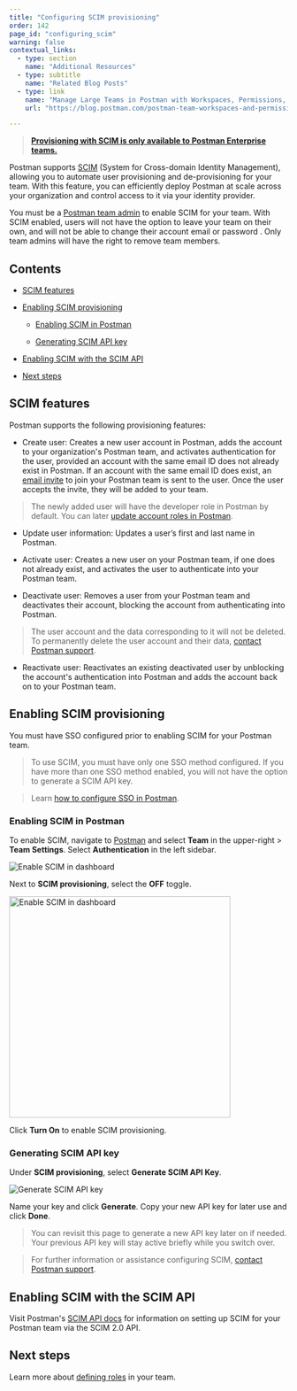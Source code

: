 ```yaml
---
title: "Configuring SCIM provisioning"
order: 142
page_id: "configuring_scim"
warning: false
contextual_links:
  - type: section
    name: "Additional Resources"
  - type: subtitle
    name: "Related Blog Posts"
  - type: link
    name: "Manage Large Teams in Postman with Workspaces, Permissions, and Version Control"
    url: "https://blog.postman.com/postman-team-workspaces-and-permissions/"

---
```


> __[Provisioning with SCIM is only available to Postman Enterprise teams.](https://www.postman.com/pricing)__

Postman supports [SCIM](https://datatracker.ietf.org/doc/html/rfc7642) (System for Cross-domain Identity Management), allowing you to automate user provisioning and de-provisioning for your team. With this feature, you can efficiently deploy Postman at scale across your organization and control access to it via your identity provider.

You must be a [Postman team admin](/docs/collaborating-in-postman/roles-and-permissions/#team-roles) to enable SCIM for your team. With SCIM enabled, users will not have the option to leave your team on their own, and will not be able to change their account email or password . Only team admins will have the right to remove team members.

## Contents

* [SCIM features](#scim-features)

* [Enabling SCIM provisioning](#enabling-scim-provisioning)

    * [Enabling SCIM in Postman](#enabling-scim-in-postman)

    * [Generating SCIM API key](#generating-scim-api-key)

* [Enabling SCIM with the SCIM API](#enabling-scim-with-the-scim-api)

* [Next steps](#next-steps)

## SCIM features

Postman supports the following provisioning features:

* Create user: Creates a new user account in Postman, adds the account to your organization's Postman team, and activates authentication for the user, provided an account with the same email ID does not already exist in Postman. If an account with the same email ID does exist, an [email invite](https://learning.postman.com/docs/administration/managing-your-team/managing-your-team/#invites) to join your Postman team is sent to the user. Once the user accepts the invite, they will be added to your team.

> The newly added user will have the developer role in Postman by default. You can later [update account roles in Postman](/docs/administration/managing-your-team/managing-your-team/#managing-roles).

* Update user information: Updates a user’s first and last name in Postman.

* Activate user: Creates a new user on your Postman team, if one does not already exist, and activates the user to authenticate into your Postman team.

* Deactivate user: Removes a user from your Postman team and deactivates their account, blocking the account from authenticating into Postman.

> The user account and the data corresponding to it will not be deleted. To permanently delete the user account and their data, [contact Postman support](https://www.postman.com/support/).

* Reactivate user: Reactivates an existing deactivated user by unblocking the account's authentication into Postman and adds the account back on to your Postman team.

## Enabling SCIM provisioning

You must have SSO configured prior to enabling SCIM for your Postman team.

> To use SCIM, you must have only one SSO method configured. If you have more than one SSO method enabled, you will not have the option to generate a SCIM API key.

<!-- -->
> Learn [how to configure SSO in Postman](/docs/administration/sso/admin-sso/).

### Enabling SCIM in Postman

To enable SCIM, navigate to [Postman](https://go.postman.co/home) and select **Team** in the upper-right > **Team Settings**. Select **Authentication** in the left sidebar.

<img alt="Enable SCIM in dashboard" src="https://assets.postman.com/postman-docs/auth-enable-scim-1.jpg"/>

Next to **SCIM provisioning**, select the **OFF** toggle.

<img alt="Enable SCIM in dashboard" src="https://assets.postman.com/postman-docs/turn-on-scim-provisioning-1.jpg" width="400px"/>

Click **Turn On** to enable SCIM provisioning.

### Generating SCIM API key

Under **SCIM provisioning**, select **Generate SCIM API Key**.

<img alt="Generate SCIM API key" src="https://assets.postman.com/postman-docs/generate-scim-api-key.jpg"/>

Name your key and click **Generate**. Copy your new API key for later use and click **Done**.

> You can revisit this page to generate a new API key later on if needed. Your previous API key will stay active briefly while you switch over.

<!-- -->

> For further information or assistance configuring SCIM, [contact Postman support](https://www.postman.com/support/).

## Enabling SCIM with the SCIM API

Visit Postman's [SCIM API docs](https://www.postman.com/postman/workspace/scim/documentation/6248949-de4a96e2-9ebf-426f-bc55-4c5f2de51ab2) for information on setting up SCIM for your Postman team via the SCIM 2.0 API.

## Next steps

Learn more about [defining roles](/docs/collaborating-in-postman/roles-and-permissions/) in your team.
